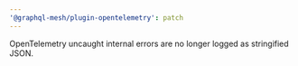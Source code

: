 ```yaml
---
'@graphql-mesh/plugin-opentelemetry': patch
---
```


OpenTelemetry uncaught internal errors are no longer logged as stringified JSON.
